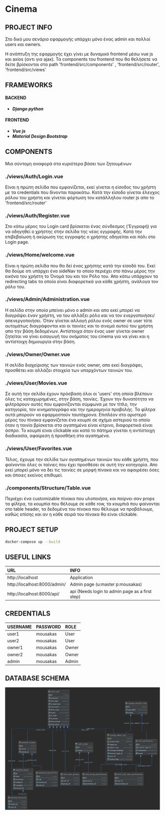 # Cinema

## PROJECT INFO
Στο δικό μου σενάριο εφαρμογής υπάρχει μόνο ένας admin και πολλοί users και owners. 

Η ανάπτυξη της εφαρμογής έχει γίνει με δυναμικό frontend μέσω vue js και axios (αντι για ajax). Τα components του
 frontend που θα θελήσετε να δείτε βρίσκονται στα path 'frontend/src/components' , 'frontend/src/router', 'frontend/src/views'

## FRAMEWORKS
#### BACKEND
 * ***Django  python***
#### FRONTEND
 * ***Vue js***
 * ***Material Design Bootstrap***
 
## COMPONENTS
 Μια σύντομη αναφορά στα κυριότερα βάσει των ζητουμένων
### ./views/Auth/Login.vue
Είναι η πρώτη σελίδα που εμφανίζεται, εκεί γίνεται η είσοδος του χρήστη με τα credentials που 
δίνονται παρακάτω. Κατά την είσοδο γίνεται έλεγχος ρόλου του χρήστη και γίνεται φόρτωση του κατάλληλου router js απο το 
'frontend/src/router'

### ./views/Auth/Register.vue
Στο κάτω μέρος του Login card βρίσκεται ένας σύνδεσμος ('Εγγραφή) για να οδηγηθεί ο χρήστης στην σελίδα της νέας εγγραφής.
Κατά την επιβεβαίωση ή ακύρωση της εγγραφής ο χρήστης οδηγείται και πάλι στο Login page.

### ./views/Home/welcome.vue
Είναι η πρώτη σελίδα που θα δεί ένας χρήστης κατά την είσοδό του. Εκεί θα δούμε οτι υπάρχει ένα sideNav το οποίο περιέχει
 στο πάνω μέρος την εικόνα του χρήστη το Όνομά του και τον Ρόλο του. Απο κάτω υπάρχουν τα redirecting tabs τα οποία είναι
  διαφορετικά για κάθε χρήστη, ανάλογα τον ρόλο του.
   
### ./views/Admin/Administration.vue
Η σελίδα στην οποία μπείνει μόνο ο admin και απο εκεί μπορεί να διαγράψει έναν χρήστη, να του αλλάξει ρόλο και να τον 
ενεργοποιήσει/απενεργοποιήσει. Όταν γίνεται αλλαγή ρόλου ενός owner σε user τότε αυτομάτως διαγράφονται και οι ταινίες 
και το σινεμά αυτού του χρήστη απο την βάση δεδομένων. Αντίστοιχα όταν ένας user γίνεται owner ζητείται να γίνει εισαγωγή
του ονόματος του cinema για να γίνει και η αντίστοιχη δημιουργία στην βάση.

### ./views/Owner/Owner.vue
Η σελίδα διαχείρισης των ταινιών ενός owner, απο εκεί διαγράφει, προσθέτει και αλλάζει στοιχεία των υπαρχόντων ταινιών του.

### ./views/User/Movies.vue
Σε αυτή την σελίδα έχουν πρόσβαση όλοι οι 'users' στη οποία βλέπουν όλες τις καταχωρημένες, στην βάση, ταινίες. Έχουν την
 δυνατότητα να φιλτράρουν αυτές που εμφανίζονται σύμφωνα με τον τίτλο, την κατηγορία, τον κινηματογράφο και την ημερομηνία
  προβολής. Τα φίλτρα αυτά μπορούν να εφαρμοστούν ταυτόχρονα. Επιπλέον στο αριστερό μέρος του πίνακα εμφανίζεται ένα κουμπί
   σε σχήμα αστεριού το οποίο όταν η ταινία βρίσκεται στα αγαπημένα είναι κίτρινο, διαφορετικά είναι άσπρο. Το κουμπί 
    είναι clickable και κατά το πάτημα γίνεται η αντίστοιχη διαδικασία, αφαίρεση ή προσθήκη στα αγαπημένα.  

### ./views/User/Favorites.vue
Τέλος, έχουμε την σελίδα των αγαπημένων ταινιών του κάθε χρήστη, που φαίνονται όλες οι ταίνιες που έχει προσθέσει σε αυτή 
την κατηγορία. Απο εκεί μπορεί μόνο να δει τις ταινίες σε μορφή πίνακα και να αφαιρέσει όσες και όποιες εκείνος επιθυμεί.

### ./components/Structure/Table.vue
Περιέχει ένα customizable πίνακα που υλοποιήσα, και παίρνει σαν props τα φίλτρα, τα κουμπία που θέλουμε σε κάθε row,
 τα κουμπιά που φαίνονται στο table header, τα δεδομένα του πίνακα που θέλουμε να προβάλουμε, καθώς επίσης και αν η 
 κάθε σειρά του πίνακα θα είναι clickable.

## PROJECT SETUP

```bash
docker-compose up --build
```
## USEFUL LINKS
| URL      | INFO      
| :------------- |:-------------
| http://localhost                  | Application      
| http://localhost:8000/admin/      | Admin page (u:master p:mousakas)      
| http://localhost:8000/api/        | api (Needs login to admin page as a first step)      
    
## CREDENTIALS

| USERNAME      | PASSWORD      |  ROLE
| :------------- |:-------------|:-------------
| user1         | mousakas      | User
| user2         | mousakas      | User
| owner1        | mousakas      | Owner
| owner2        | mousakas      | Owner
| admin         | mousakas      | Admin
    
## DATABASE SCHEMA
![](./cinema/DB_schema.jpg)

